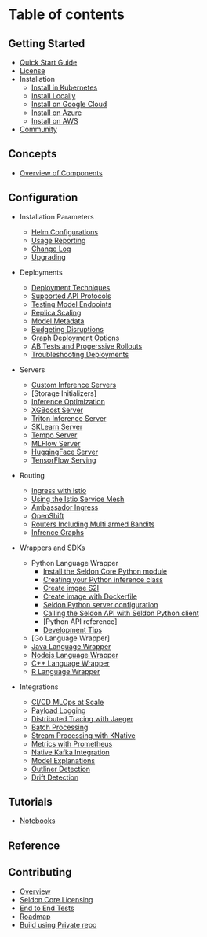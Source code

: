 
# Table of contents

## Getting Started
* [Quick Start Guide](README.md)
* [License](LICENSE.md)
* Installation
    * [Install in Kubernetes](install/installation.md)
    * [Install Locally](install/kind.md)
    * [Install on Google Cloud](install/gcp.md)
    * [Install on Azure](install/azure.md)
    * [Install on AWS](install/aws.md)
* [Community](developer/community.md)

## Concepts
* [Overview of Components](overview.md)
  
## Configuration
  * Installation Parameters
    * [Helm Configurations](install/advanced-helm-chart-configuration.md)
    * [Usage Reporting](install/usage-reporting.md)
    * [Change Log](https://github.com/SeldonIO/seldon-core/tree/master/CHANGELOG.md)
    * [Upgrading](upgrading.md)
  * Deployments
    * [Deployment Techniques](deployments/deploying.md)
    * [Supported API Protocols](deployments/protocols.md)
    * [Testing Model Endpoints](deployments/serving.md)
    * [Replica Scaling](deployments/scaling.md)
    * [Model Metadata](deployments/metadata.md)
    * [Budgeting Disruptions](deployments/disruption-budgets.md)
    * [Graph Deployment Options](deployments/graph-modes.md)
    * [AB Tests and Progerssive Rollouts](deployments/abtests.md)
    * [Troubleshooting Deployments](deployments/troubleshooting.md)
  * Servers
    * [Custom Inference Servers](servers/custom.md)
    * [Storage Initializers]
    * [Inference Optimization](servers/optimization.md)
    * [XGBoost Server](servers/xgboost.md)
    * [Triton Inference Server](servers/triton.md)
    * [SKLearn Server](servers/sklearn.md)
    * [Tempo Server](servers/tempo.md)
    * [MLFlow Server](servers/mlflow.md)
    * [HuggingFace Server](servers/huggingface.md)
    * [TensorFlow Serving](servers/tensorflow.md)
  * Routing
    * [Ingress with Istio](routing/istio.md)
    * [Using the Istio Service Mesh](routing/istio.md#using-the-istio-service-mesh)
    * [Ambassador Ingress](routing/ambassador.md)
    * [OpenShift](routing/openshift.md)
    * [Routers Including Multi armed Bandits](routing/routers.md)
    * [Infrence Graphs](routing/inference-graph.md)
  * Wrappers and SDKs
    * Python Language Wrapper
      * [Install the Seldon Core Python module](wrappers/python/python_module.md)
      * [Creating your Python inference class](wrappers/python/python_component.md)
      * [Create imgae S2I](wrappers/python/python_wrapping_s2i.md)
      * [Create image with Dockerfile](wrappers/python/python_wrapping_docker.md)
      * [Seldon Python server configuration](wrappers/python/python_server.md)
      * [Calling the Seldon API with Seldon Python client](wrappers/python/seldon_client.md)
      * [Python API reference]
      * [Development Tips](wrappers/python/developer_notes.md)
    * [Go Language Wrapper]
    * [Java Language Wrapper](wrappers/java.md)
    * [Nodejs Language Wrapper](wrappers/nodejs.md)
    * [C++ Language Wrapper](wrappers/cpp.md)
    * [R Language Wrapper](wrappers/r.md)

  * Integrations
    * [CI/CD MLOps at Scale](integrations/cicd-mlops.md)
    * [Payload Logging](integrations/logging.md)
    * [Distributed Tracing with Jaeger](integrations/distributed-tracing.md)
    * [Batch Processing](integrations/batch.md)
    * [Stream Processing with KNative](integrations/knative_eventing.md)
    * [Metrics with Prometheus](integrations/analytics.md)
    * [Native Kafka Integration](integrations/kafka.md)
    * [Model Explanations](integrations/explainers.md)
    * [Outliner Detection](integrations/outlier_detection.md)
    * [Drift Detection](integrations/drift_detection.md)

## Tutorials
 * [Notebooks](notebooks/README.md)
 
 
## Reference

## Contributing
 * [Overview](developer/readme.md)
 * [Seldon Core Licensing](developer/contributing.md)
 * [End to End Tests](developer/e2e.md)
 * [Roadmap](developer/roadmap.md)
 * [Build using Private repo](developer/buid-using-private-repo.md)



